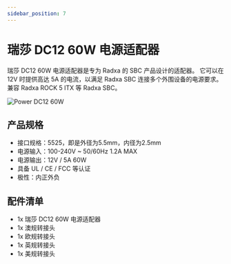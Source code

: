 ```yaml
---
sidebar_position: 7
---
```


# 瑞莎 DC12 60W 电源适配器

瑞莎 DC12 60W 电源适配器是专为 Radxa 的 SBC 产品设计的适配器。 它可以在 12V 时提供高达 5A 的电流，以满足 Radxa SBC 连接多个外围设备的电源要求。兼容 Radxa ROCK 5 ITX 等 Radxa SBC。

![Power DC12 60W](/img/accessories/power-dc12-60w.webp)

## 产品规格

- 接口规格：5525，即是外径为5.5mm，内径为2.5mm
- 电源输入：100-240V ~ 50/60Hz 1.2A MAX
- 电源输出：12V / 5A 60W
- 具备 UL / CE / FCC 等认证
- 极性：内正外负

## 配件清单

- 1x 瑞莎 DC12 60W 电源适配器
- 1x 澳规转接头
- 1x 欧规转接头
- 1x 英规转接头
- 1x 美规转接头
